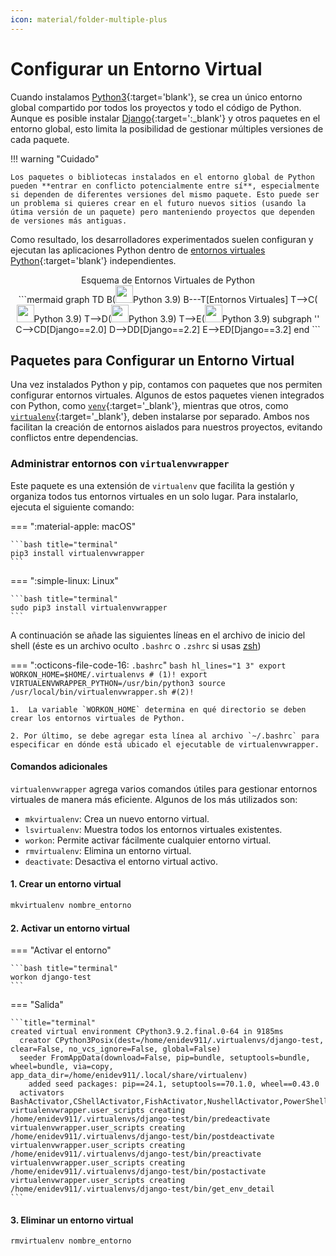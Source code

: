```yaml
---
icon: material/folder-multiple-plus
---
```


# Configurar un Entorno Virtual

Cuando instalamos [Python3](https://www.python.org/ "Sitio web de Python"){:target='blank'}, se crea un único entorno global compartido por todos los proyectos y todo el código de Python. Aunque es posible instalar [Django](https://www.djangoproject.com/ "Sitio web de Django"){:target=':_blank'} y otros paquetes en el entorno global, esto limita la posibilidad de gestionar múltiples versiones de cada paquete.

!!! warning "Cuidado"

    Los paquetes o bibliotecas instalados en el entorno global de Python pueden **entrar en conflicto potencialmente entre sí**, especialmente si dependen de diferentes versiones del mismo paquete. Esto puede ser un problema si quieres crear en el futuro nuevos sitios (usando la útima versión de un paquete) pero manteniendo proyectos que dependen de versiones más antiguas.


Como resultado, los desarrolladores experimentados suelen configuran y ejecutan las aplicaciones Python dentro de [entornos virtuales Python](https://docs.python.org/es/3/tutorial/venv.html){:target='blank'} independientes.


<script src="https://kit.fontawesome.com/6b8f0c7049.js" crossorigin="anonymous"></script>


<div style="text-align:center" class="mermaid-container">
<div class="mermaid-title">Esquema de Entornos Virtuales de Python</div>
```mermaid
graph TD
    B(<img src="https://enidev911.github.io/fullstack-python/assets/img/base.png" width='28' />Python 3.9)
    B---T[Entornos Virtuales]
    T-->C(<img src="https://enidev911.github.io/fullstack-python/assets/img/venv1.png" width='28' />Python 3.9)
    T-->D(<img src="https://enidev911.github.io/fullstack-python/assets/img/venv2.png" width='28' />Python 3.9)
    T-->E(<img src="https://enidev911.github.io/fullstack-python/assets/img/venv3.png" width='28' />Python 3.9)
    subgraph ''
    C-->CD[Django==2.0]
    D-->DD[Django==2.2]
    E-->ED[Django==3.2]
    end
```
</div>

## **Paquetes para Configurar un Entorno Virtual**

Una vez instalados Python y pip, contamos con paquetes que nos permiten configurar entornos virtuales. Algunos de estos paquetes vienen integrados con Python, como [`venv`](https://docs.python.org/es/3.13/library/venv.html){:target='_blank'}, mientras que otros, como [`virtualenv`](https://pypi.org/project/virtualenv/){:target='_blank'}, deben instalarse por separado. Ambos nos facilitan la creación de entornos aislados para nuestros proyectos, evitando conflictos entre dependencias.

### **Administrar entornos con `virtualenvwrapper`**

Este paquete es una extensión de `virtualenv` que facilita la gestión y organiza todos tus entornos virtuales en un solo lugar. Para instalarlo, ejecuta el siguiente comando:

=== ":material-apple: macOS"

	```bash title="terminal"
	pip3 install virtualenvwrapper
	```

=== ":simple-linux: Linux"

	```bash title="terminal"
	sudo pip3 install virtualenvwrapper
	```


A continuación se añade las siguientes líneas en el archivo de inicio del shell (éste es un archivo oculto `.bashrc` o `.zshrc` si usas [zsh](https://en.wikipedia.org/wiki/Z_shell))

=== ":octicons-file-code-16: `.bashrc`"
	```bash hl_lines="1 3"
	export WORKON_HOME=$HOME/.virtualenvs # (1)!
	export VIRTUALENVWRAPPER_PYTHON=/usr/bin/python3
	source /usr/local/bin/virtualenvwrapper.sh #(2)!
	```

	1.  La variable `WORKON_HOME` determina en qué directorio se deben crear los entornos virtuales de Python.
	
	2. Por último, se debe agregar esta línea al archivo `~/.bashrc` para especificar en dónde está ubicado el ejecutable de virtualenvwrapper.

#### **Comandos adicionales**

`virtualenvwrapper` agrega varios comandos útiles para gestionar entornos virtuales de manera más eficiente. Algunos de los más utilizados son:

- `mkvirtualenv`: Crea un nuevo entorno virtual.
- `lsvirtualenv`: Muestra todos los entornos virtuales existentes.
- `workon`: Permite activar fácilmente cualquier entorno virtual.
- `rmvirtualenv`: Elimina un entorno virtual.
- `deactivate`: Desactiva el entorno virtual activo.

#### **1. Crear un entorno virtual**

```bash title="terminal"
mkvirtualenv nombre_entorno
```

#### **2. Activar un entorno virtual**


=== "Activar el entorno"

	```bash title="terminal"
	workon django-test
	```
=== "Salida"

	```title="terminal"
	created virtual environment CPython3.9.2.final.0-64 in 9185ms
	  creator CPython3Posix(dest=/home/enidev911/.virtualenvs/django-test, clear=False, no_vcs_ignore=False, global=False)
	  seeder FromAppData(download=False, pip=bundle, setuptools=bundle, wheel=bundle, via=copy, app_data_dir=/home/enidev911/.local/share/virtualenv)
	    added seed packages: pip==24.1, setuptools==70.1.0, wheel==0.43.0
	  activators BashActivator,CShellActivator,FishActivator,NushellActivator,PowerShellActivator,PythonActivator
	virtualenvwrapper.user_scripts creating /home/enidev911/.virtualenvs/django-test/bin/predeactivate
	virtualenvwrapper.user_scripts creating /home/enidev911/.virtualenvs/django-test/bin/postdeactivate
	virtualenvwrapper.user_scripts creating /home/enidev911/.virtualenvs/django-test/bin/preactivate
	virtualenvwrapper.user_scripts creating /home/enidev911/.virtualenvs/django-test/bin/postactivate
	virtualenvwrapper.user_scripts creating /home/enidev911/.virtualenvs/django-test/bin/get_env_detail
	```

#### **3. Eliminar un entorno virtual**


```bash title="bash"
rmvirtualenv nombre_entorno
```